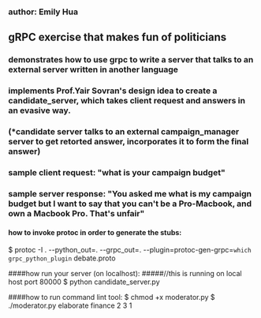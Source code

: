 ### author: Emily Hua
## gRPC exercise that makes fun of politicians
### demonstrates how to use grpc to write a server that talks to an external server written in another language
### implements Prof.Yair Sovran's design idea to create a candidate_server, which takes client request and answers in an evasive way.
### (*candidate server talks to an external campaign_manager server to get retorted answer, incorporates it to form the final answer)
### sample client request: "what is your campaign budget"
### sample server response: "You asked me what is my campaign budget but I want to say that you can't be a Pro-Macbook, and own a Macbook Pro. That's unfair"



#### how to invoke protoc in order to generate the stubs: 
$ protoc -I . --python_out=. --grpc_out=. --plugin=protoc-gen-grpc=`which grpc_python_plugin` debate.proto


####how run your server (on localhost):
#####//this is running on local host port 80000
$ python candidate_server.py


####how to run command lint tool:
$ chmod +x moderator.py
$ ./moderator.py elaborate finance 2 3 1





